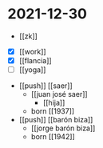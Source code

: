 # 2021-12-30

- [[zk]]
- [x] [[work]]
- [x] [[flancia]]
- [ ] [[yoga]]
- [[push]] [[saer]]
  - [[juan josé saer]]
    - [[hija]]
  - born [[1937]]
- [[push]] [[barón biza]]
  - [[jorge barón biza]]
  - born [[1942]]